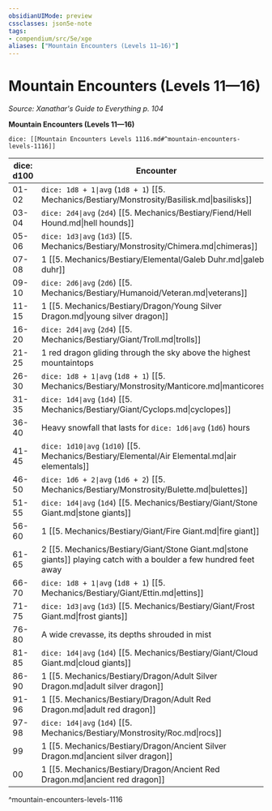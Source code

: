```yaml
---
obsidianUIMode: preview
cssclasses: json5e-note
tags:
- compendium/src/5e/xge
aliases: ["Mountain Encounters (Levels 11—16)"]
---
```

# Mountain Encounters (Levels 11—16)
*Source: Xanathar's Guide to Everything p. 104* 

**Mountain Encounters (Levels 11—16)**

`dice: [[Mountain Encounters Levels 1116.md#^mountain-encounters-levels-1116]]`

| dice: d100 | Encounter |
|------------|-----------|
| 01-02 | `dice: 1d8 + 1\|avg` (`1d8 + 1`) [[5. Mechanics/Bestiary/Monstrosity/Basilisk.md\|basilisks]] |
| 03-04 | `dice: 2d4\|avg` (`2d4`) [[5. Mechanics/Bestiary/Fiend/Hell Hound.md\|hell hounds]] |
| 05-06 | `dice: 1d3\|avg` (`1d3`) [[5. Mechanics/Bestiary/Monstrosity/Chimera.md\|chimeras]] |
| 07-08 | 1 [[5. Mechanics/Bestiary/Elemental/Galeb Duhr.md\|galeb duhr]] |
| 09-10 | `dice: 2d6\|avg` (`2d6`) [[5. Mechanics/Bestiary/Humanoid/Veteran.md\|veterans]] |
| 11-15 | 1 [[5. Mechanics/Bestiary/Dragon/Young Silver Dragon.md\|young silver dragon]] |
| 16-20 | `dice: 2d4\|avg` (`2d4`) [[5. Mechanics/Bestiary/Giant/Troll.md\|trolls]] |
| 21-25 | 1 red dragon gliding through the sky above the highest mountaintops |
| 26-30 | `dice: 1d8 + 1\|avg` (`1d8 + 1`) [[5. Mechanics/Bestiary/Monstrosity/Manticore.md\|manticores]] |
| 31-35 | `dice: 1d4\|avg` (`1d4`) [[5. Mechanics/Bestiary/Giant/Cyclops.md\|cyclopes]] |
| 36-40 | Heavy snowfall that lasts for `dice: 1d6\|avg` (`1d6`) hours |
| 41-45 | `dice: 1d10\|avg` (`1d10`) [[5. Mechanics/Bestiary/Elemental/Air Elemental.md\|air elementals]] |
| 46-50 | `dice: 1d6 + 2\|avg` (`1d6 + 2`) [[5. Mechanics/Bestiary/Monstrosity/Bulette.md\|bulettes]] |
| 51-55 | `dice: 1d4\|avg` (`1d4`) [[5. Mechanics/Bestiary/Giant/Stone Giant.md\|stone giants]] |
| 56-60 | 1 [[5. Mechanics/Bestiary/Giant/Fire Giant.md\|fire giant]] |
| 61-65 | 2 [[5. Mechanics/Bestiary/Giant/Stone Giant.md\|stone giants]] playing catch with a boulder a few hundred feet away |
| 66-70 | `dice: 1d8 + 1\|avg` (`1d8 + 1`) [[5. Mechanics/Bestiary/Giant/Ettin.md\|ettins]] |
| 71-75 | `dice: 1d3\|avg` (`1d3`) [[5. Mechanics/Bestiary/Giant/Frost Giant.md\|frost giants]] |
| 76-80 | A wide crevasse, its depths shrouded in mist |
| 81-85 | `dice: 1d4\|avg` (`1d4`) [[5. Mechanics/Bestiary/Giant/Cloud Giant.md\|cloud giants]] |
| 86-90 | 1 [[5. Mechanics/Bestiary/Dragon/Adult Silver Dragon.md\|adult silver dragon]] |
| 91-96 | 1 [[5. Mechanics/Bestiary/Dragon/Adult Red Dragon.md\|adult red dragon]] |
| 97-98 | `dice: 1d4\|avg` (`1d4`) [[5. Mechanics/Bestiary/Monstrosity/Roc.md\|rocs]] |
| 99 | 1 [[5. Mechanics/Bestiary/Dragon/Ancient Silver Dragon.md\|ancient silver dragon]] |
| 00 | 1 [[5. Mechanics/Bestiary/Dragon/Ancient Red Dragon.md\|ancient red dragon]] |
^mountain-encounters-levels-1116